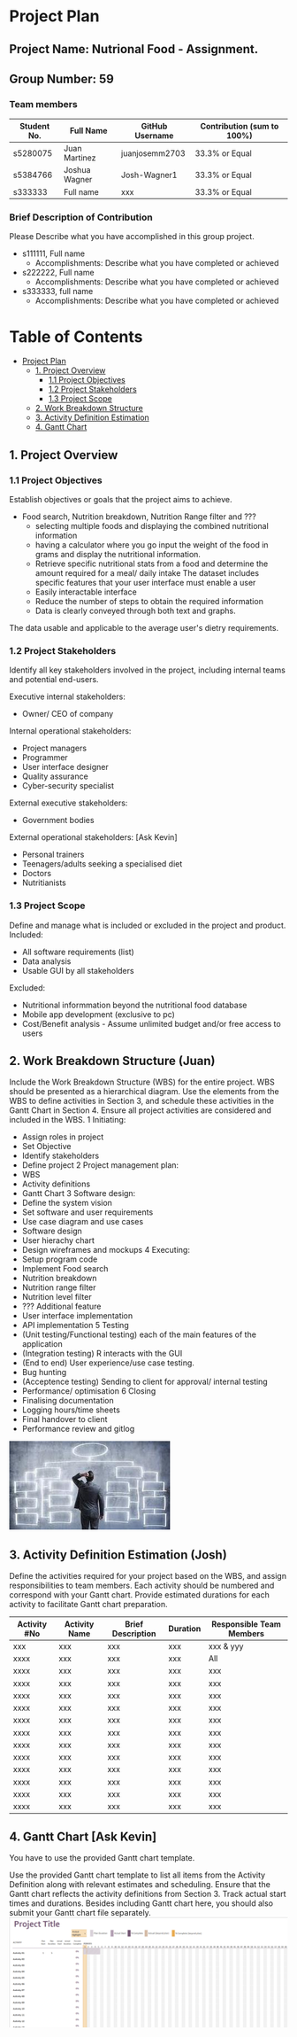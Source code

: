 # Project Plan

## Project Name: Nutrional Food - Assignment.
## Group Number: 59

### Team members

| Student No. | Full Name     | GitHub Username | Contribution (sum to 100%) | 
|-------------|---------------|-----------------|----------------------------|
| s5280075    | Juan Martinez | juanjosemm2703  | 33.3% or Equal             |
| s5384766    | Joshua Wagner | Josh-Wagner1    | 33.3% or Equal             | 
| s333333     | Full name     | xxx             | 33.3% or Equal             | 

### Brief Description of Contribution

Please Describe what you have accomplished in this group project.
- s111111, Full name
  - Accomplishments: Describe what you have completed or achieved
- s222222, Full name
  - Accomplishments: Describe what you have completed or achieved
- s333333, full name
  - Accomplishments: Describe what you have completed or achieved

<div style="page-break-after: always;"></div>



# Table of Contents

* [Project Plan](#project-plan)
  * [1. Project Overview](#1-project-overview)
    * [1.1 Project Objectives](#11-project-objectives)
    * [1.2 Project Stakeholders](#12-project-stakeholders)
    * [1.3 Project Scope](#13-project-scope)
  * [2. Work Breakdown Structure](#2-work-breakdown-structure)
  * [3. Activity Definition Estimation](#3-activity-definition-estimation)
  * [4. Gantt Chart](#4-gantt-chart)


<div style="page-break-after: always;"></div>



## 1. Project Overview

### 1.1 Project Objectives

Establish objectives or goals that the project aims to achieve.

* Food search, Nutrition breakdown, Nutrition Range filter and ???
  * selecting multiple foods and displaying the combined nutritional information 
  * having a calculator where you go input the weight of the food in grams and display the nutritional information.
  * Retrieve specific nutritional stats from a food and determine the amount required for a meal/ daily intake
The dataset includes specific features that your user interface must enable a user
  * Easily interactable interface
  * Reduce the number of steps to obtain the required information
  * Data is clearly conveyed through both text and graphs.

The data usable and applicable to the average user's dietry requirements.


### 1.2 Project Stakeholders 

Identify all key stakeholders involved in the project, including internal teams and potential end-users.

Executive internal stakeholders:
* Owner/ CEO of company

Internal operational stakeholders:
* Project managers
* Programmer
* User interface designer
* Quality assurance
* Cyber-security specialist

External executive stakeholders:
* Government bodies

External operational stakeholders: [Ask Kevin]
* Personal trainers
* Teenagers/adults seeking a specialised diet
* Doctors
* Nutritianists

### 1.3 Project Scope

Define and manage what is included or excluded in the project and product.
Included:
* All software requirements (list)
* Data analysis
* Usable GUI by all stakeholders

Excluded:
* Nutritional informmation beyond the nutritional food database
* Mobile app development (exclusive to pc)
* Cost/Benefit analysis - Assume unlimited budget and/or free access to users
## 2. Work Breakdown Structure (Juan)

Include the Work Breakdown Structure (WBS) for the entire project. WBS should be presented as a hierarchical diagram. Use the elements from the WBS to define activities in Section 3, and schedule these activities in the Gantt Chart in Section 4. Ensure all project activities are considered and included in the WBS.
1 Initiating:
* Assign roles in project
* Set Objective
* Identify stakeholders
* Define project
2 Project management plan:
* WBS
* Activity definitions
* Gantt Chart
3 Software design:
* Define the system vision
* Set software and user requirements
* Use case diagram and use cases
* Software design
* User hierachy chart
* Design wireframes and mockups
4 Executing:
* Setup program code
* Implement Food search
* Nutrition breakdown
* Nutrition range filter
* Nutrition level filter
* ??? Additional feature
* User interface implementation
* API implementation
5 Testing
* (Unit testing/Functional testing) each of the main features of the application
* (Integration testing) R interacts with the GUI
* (End to end) User experience/use case testing.
* Bug hunting
* (Acceptence testing) Sending to client for approval/ internal testing
* Performance/ optimisation
6 Closing
* Finalising documentation
* Logging hours/time sheets
* Final handover to client
* Performance review and gitlog

![WBS](./WBS.jpg)

## 3. Activity Definition Estimation (Josh)

Define the activities required for your project based on the WBS, and assign responsibilities to team members. Each activity should be numbered and correspond with your Gantt chart. Provide estimated durations for each activity to facilitate Gantt chart preparation.

| Activity #No | Activity Name | Brief Description | Duration | Responsible Team Members |
|--------------|---------------|-------------------|----------|--------------------------|
| xxx          | xxx           | xxx               | xxx      | xxx \& yyy               |
| xxxx         | xxx           | xxx               | xxx      | All                      |
| xxxx         | xxx           | xxx               | xxx      | xxx                      |
| xxxx         | xxx           | xxx               | xxx      | xxx                      |
| xxxx         | xxx           | xxx               | xxx      | xxx                      |
| xxxx         | xxx           | xxx               | xxx      | xxx                      |
| xxxx         | xxx           | xxx               | xxx      | xxx                      |
| xxxx         | xxx           | xxx               | xxx      | xxx                      |
| xxxx         | xxx           | xxx               | xxx      | xxx                      |
| xxxx         | xxx           | xxx               | xxx      | xxx                      |
| xxxx         | xxx           | xxx               | xxx      | xxx                      |
| xxxx         | xxx           | xxx               | xxx      | xxx                      |
| xxxx         | xxx           | xxx               | xxx      | xxx                      |
| xxxx         | xxx           | xxx               | xxx      | xxx                      |

## 4. Gantt Chart [Ask Kevin]
You have to use the provided Gantt chart template.  

Use the provided Gantt chart template to list all items from the Activity Definition along with relevant estimates 
and scheduling. Ensure that the Gantt chart reflects the activity definitions from Section 3. Track actual start 
times and durations. Besides including Gantt chart here, you should also submit your Gantt chart file separately.
![Gantt Chart](./Gantt_chart.png)

